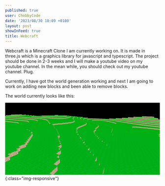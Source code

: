 ```yaml
---
published: true
user: ChobbyCode
date: '2023/08/30 10:09 +0100'
layout: post
showInFeed: true
title: Webcraft
---
```


Webcraft is a Minecraft Clone I am currently working on. It is made in three.js which is a graphics library for javascript and typescript. The project should be done in 2-3 weeks and I will make a youtube video on my youtube channel. In the mean while, you should check out my youtube channel. Plug.

Currently, I have got the world generation working and next I am going to work on adding new blocks and been able to remove blocks.

The world currently looks like this:

![webcraftexample](..\assets\Images\Proj\Webcraft\Webcraft.png){:class="img-responsive"}
